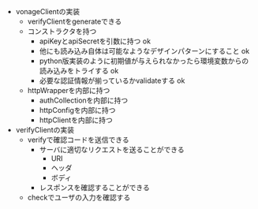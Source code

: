 - vonageClientの実装
  - verifyClientをgenerateできる
  - コンストラクタを持つ
    - apiKeyとapiSecretを引数に持つ ok
    - 他にも読み込み自体は可能なようなデザインパターンにすること ok
    - python版実装のように初期値が与えられなかったら環境変数からの読み込みをトライする ok
    - 必要な認証情報が揃っているかvalidateする ok
  - httpWrapperを内部に持つ
    - authCollectionを内部に持つ
    - httpConfigを内部に持つ
    - httpClientを内部に持つ
- verifyClientの実装
  - verifyで確認コードを送信できる
    - サーバに適切なリクエストを送ることができる
      - URI
      - ヘッダ
      - ボディ
    - レスポンスを確認することができる
  - checkでユーザの入力を確認する